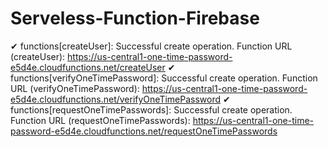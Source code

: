 # Serveless-Function-Firebase

✔  functions[createUser]: Successful create operation.
Function URL (createUser): https://us-central1-one-time-password-e5d4e.cloudfunctions.net/createUser
✔  functions[verifyOneTimePassword]: Successful create operation.
Function URL (verifyOneTimePassword): https://us-central1-one-time-password-e5d4e.cloudfunctions.net/verifyOneTimePassword
✔  functions[requestOneTimePasswords]: Successful create operation.
Function URL (requestOneTimePasswords): https://us-central1-one-time-password-e5d4e.cloudfunctions.net/requestOneTimePasswords
